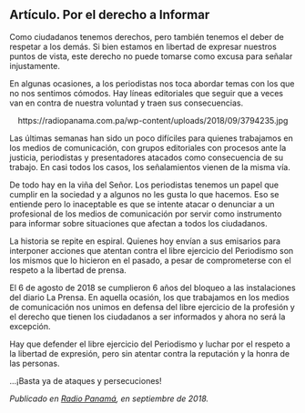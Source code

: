 ## Artículo. Por el derecho a Informar

Como ciudadanos tenemos derechos, pero también tenemos el deber de respetar a los demás. Si bien estamos en libertad de expresar nuestros puntos de vista, este derecho no puede tomarse como excusa para señalar injustamente.

En algunas ocasiones, a los periodistas nos toca abordar temas con los que no nos sentimos cómodos. Hay líneas editoriales que seguir que a veces van en contra de nuestra voluntad y traen sus consecuencias.

<center>https://radiopanama.com.pa/wp-content/uploads/2018/09/3794235.jpg</center>

Las últimas semanas han sido un poco difíciles para quienes trabajamos en los medios de comunicación, con grupos editoriales con procesos ante la justicia, periodistas y presentadores atacados como consecuencia de su trabajo. En casi todos los casos, los señalamientos vienen de la misma vía.

De todo hay en la viña del Señor. Los periodistas tenemos un papel que cumplir en la sociedad y a algunos no les gusta lo que hacemos. Eso se entiende pero lo inaceptable es que se intente atacar o denunciar a un profesional de los medios de comunicación por servir como instrumento para informar sobre situaciones que afectan a todos los ciudadanos.

La historia se repite en espiral. Quienes hoy envían a sus emisarios para interponer acciones que atentan contra el libre ejercicio del Periodismo son los mismos que lo hicieron en el pasado, a pesar de comprometerse con el respeto a la libertad de prensa.

El 6 de agosto de 2018 se cumplieron 6 años del bloqueo a las instalaciones del diario La Prensa. En aquella ocasión, los que trabajamos en los medios de comunicación nos unimos en defensa del libre ejercicio de la profesión y el derecho que tienen los ciudadanos a ser informados y ahora no será la excepción.

Hay que defender el libre ejercicio del Periodismo y luchar por el respeto a la libertad de expresión, pero sin atentar contra la reputación y la honra de las personas.

...¡Basta ya de ataques y persecuciones!

_Publicado en [Radio Panamá](https://radiopanama.com.pa/por-el-derecho-a-informar-sergio-rivera-3794235/), en septiembre de 2018._

